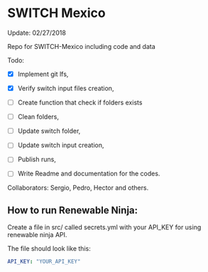 # SWITCH Mexico
Update: 02/27/2018

Repo for SWITCH-Mexico including code and data

Todo:
- [x] Implement git lfs,
- [x] Verify switch input files creation,
- [ ] Create function that check if folders exists
- [ ] Clean folders,
- [ ] Update switch folder,
- [ ] Update switch input creation,
- [ ] Publish runs,
- [ ] Write Readme and documentation for the codes.


Collaborators:
Sergio, Pedro, Hector and others.


## How to run Renewable Ninja:

Create a file in src/ called secrets.yml with your API\_KEY for using renewable
ninja API.


The file should look like this:

```yaml
API_KEY: "YOUR_API_KEY"
```
